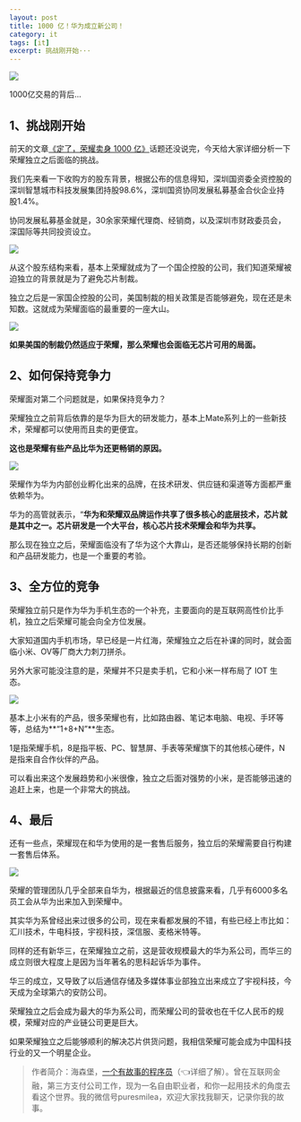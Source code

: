```yaml
---
layout: post
title: 1000 亿！华为成立新公司！
category: it
tags: [it]
excerpt: 挑战刚开始···
---
```


![](http://favorites.ren/assets/images/2020/it/gongsi/gongsi01.jpg) 

1000亿交易的背后...

## 1、挑战刚开始

前天的文章[《定了，荣耀卖身 1000 亿》](https://mp.weixin.qq.com/s/L9aUJwJ2qpET5AIPuxFgzg)话题还没说完，今天给大家详细分析一下荣耀独立之后面临的挑战。

我们先来看一下收购方的股东背景，根据公布的信息得知，深圳国资委全资控股的深圳智慧城市科技发展集团持股98.6%，深圳国资协同发展私募基金合伙企业持股1.4%。

协同发展私募基金就是，30余家荣耀代理商、经销商，以及深圳市财政委员会，深国际等共同投资设立。

![](http://favorites.ren/assets/images/2020/it/gongsi/gongsi02.jpg) 

从这个股东结构来看，基本上荣耀就成为了一个国企控股的公司，我们知道荣耀被迫独立的背景就是为了避免芯片制裁。

独立之后是一家国企控股的公司，美国制裁的相关政策是否能够避免，现在还是未知数。这就成为荣耀面临的最重要的一座大山。

![](http://favorites.ren/assets/images/2020/it/gongsi/gongsi03.jpg) 

**如果美国的制裁仍然适应于荣耀，那么荣耀也会面临无芯片可用的局面。**

## 2、如何保持竞争力

荣耀面对第二个问题就是，如果保持竞争力？

荣耀独立之前背后依靠的是华为巨大的研发能力，基本上Mate系列上的一些新技术，荣耀都可以使用而且卖的更便宜。

**这也是荣耀有些产品比华为还更畅销的原因。**

![](http://favorites.ren/assets/images/2020/it/gongsi/gongsi04.jpg) 

荣耀作为华为内部创业孵化出来的品牌，在技术研发、供应链和渠道等方面都严重依赖华为。

华为的高管就表示，“**华为和荣耀双品牌运作共享了很多核心的底层技术，芯片就是其中之一。芯片研发是一个大平台，核心芯片技术荣耀会和华为共享。**

那么现在独立之后，荣耀面临没有了华为这个大靠山，是否还能够保持长期的创新和产品研发能力，也是一个重要的考验。

## 3、全方位的竞争

荣耀独立前只是作为华为手机生态的一个补充，主要面向的是互联网高性价比手机，独立之后荣耀可能会向全方位发展。

大家知道国内手机市场，早已经是一片红海，荣耀独立之后在补课的同时，就会面临小米、OV等厂商大力刺刀拼杀。

另外大家可能没注意的是，荣耀并不只是卖手机，它和小米一样布局了 IOT 生态。

![](http://favorites.ren/assets/images/2020/it/gongsi/gongsi05.jpg) 

基本上小米有的产品，很多荣耀也有，比如路由器、笔记本电脑、电视、手环等等，总结为**“1+8+N”**生态。

1是指荣耀手机，8是指平板、PC、智慧屏、手表等荣耀旗下的其他核心硬件，N是指来自合作伙伴的产品。

可以看出来这个发展趋势和小米很像，独立之后面对强势的小米，是否能够迅速的追赶上来，也是一个非常大的挑战。

## 4、最后

还有一些点，荣耀现在和华为使用的是一套售后服务，独立后的荣耀需要自行构建一套售后体系。

![](http://favorites.ren/assets/images/2020/it/gongsi/gongsi06.jpg) 

荣耀的管理团队几乎全部来自华为，根据最近的信息披露来看，几乎有6000多名员工会从华为出来加入到荣耀中。

其实华为系曾经出来过很多的公司，现在来看都发展的不错，有些已经上市比如：汇川技术，牛电科技，宇视科技，深信服、麦格米特等。

同样的还有新华三，在荣耀独立之前，这是营收规模最大的华为系公司，而华三的成立则很大程度上是因为当年著名的思科起诉华为事件。

华三的成立，又导致了以后通信存储及多媒体事业部独立出来成立了宇视科技，今天成为全球第六的安防公司。

荣耀独立之后会成为最大的华为系公司，而荣耀公司的营收也在千亿人民币的规模，荣耀对应的产业链公司更是巨大。

如果荣耀独立之后能够顺利的解决芯片供货问题，我相信荣耀可能会成为中国科技行业的又一个明星企业。


>作者简介：海森堡，[一个有故事的程序员](https://mp.weixin.qq.com/s/bPk_-DcGF_7lTDoR1pKqVg)（👈详细了解）。曾在互联网金融，第三方支付公司工作，现为一名自由职业者，和你一起用技术的角度去看这个世界。我的微信号puresmilea，欢迎大家找我聊天，记录你我的故事。